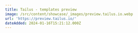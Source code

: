 ```yaml
---
title: Tailus - templates preview
image: /src/content/showcase/_images/preview.tailus.io.webp
url: 'https://preview.tailus.io/'
dateAdded: 2024-01-16T15:21:12.000Z
---
```


